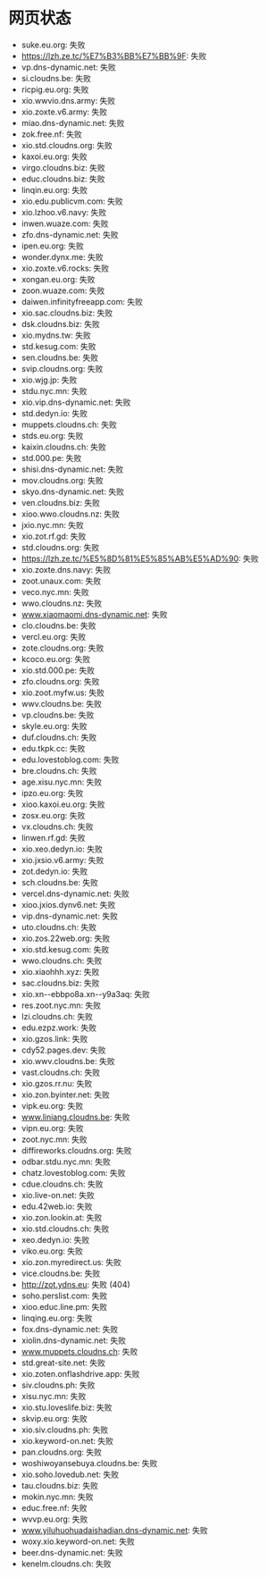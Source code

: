 # 网页状态
- suke.eu.org: 失败
- https://lzh.ze.tc/%E7%B3%BB%E7%BB%9F: 失败
- vp.dns-dynamic.net: 失败
- si.cloudns.be: 失败
- ricpig.eu.org: 失败
- xio.wwvio.dns.army: 失败
- xio.zoxte.v6.army: 失败
- miao.dns-dynamic.net: 失败
- zok.free.nf: 失败
- xio.std.cloudns.org: 失败
- kaxoi.eu.org: 失败
- virgo.cloudns.biz: 失败
- educ.cloudns.biz: 失败
- linqin.eu.org: 失败
- xio.edu.publicvm.com: 失败
- xio.lzhoo.v6.navy: 失败
- inwen.wuaze.com: 失败
- zfo.dns-dynamic.net: 失败
- ipen.eu.org: 失败
- wonder.dynx.me: 失败
- xio.zoxte.v6.rocks: 失败
- xongan.eu.org: 失败
- zoon.wuaze.com: 失败
- daiwen.infinityfreeapp.com: 失败
- xio.sac.cloudns.biz: 失败
- dsk.cloudns.biz: 失败
- xio.mydns.tw: 失败
- std.kesug.com: 失败
- sen.cloudns.be: 失败
- svip.cloudns.org: 失败
- xio.wjg.jp: 失败
- stdu.nyc.mn: 失败
- xio.vip.dns-dynamic.net: 失败
- std.dedyn.io: 失败
- muppets.cloudns.ch: 失败
- stds.eu.org: 失败
- kaixin.cloudns.ch: 失败
- std.000.pe: 失败
- shisi.dns-dynamic.net: 失败
- mov.cloudns.org: 失败
- skyo.dns-dynamic.net: 失败
- ven.cloudns.biz: 失败
- xioo.wwo.cloudns.nz: 失败
- jxio.nyc.mn: 失败
- xio.zot.rf.gd: 失败
- std.cloudns.org: 失败
- https://lzh.ze.tc/%E5%8D%81%E5%85%AB%E5%AD%90: 失败
- xio.zoxte.dns.navy: 失败
- zoot.unaux.com: 失败
- veco.nyc.mn: 失败
- wwo.cloudns.nz: 失败
- www.xiaomaomi.dns-dynamic.net: 失败
- clo.cloudns.be: 失败
- vercl.eu.org: 失败
- zote.cloudns.org: 失败
- kcoco.eu.org: 失败
- xio.std.000.pe: 失败
- zfo.cloudns.org: 失败
- xio.zoot.myfw.us: 失败
- wwv.cloudns.be: 失败
- vp.cloudns.be: 失败
- skyle.eu.org: 失败
- duf.cloudns.ch: 失败
- edu.tkpk.cc: 失败
- edu.lovestoblog.com: 失败
- bre.cloudns.ch: 失败
- age.xisu.nyc.mn: 失败
- ipzo.eu.org: 失败
- xioo.kaxoi.eu.org: 失败
- zosx.eu.org: 失败
- vx.cloudns.ch: 失败
- linwen.rf.gd: 失败
- xio.xeo.dedyn.io: 失败
- xio.jxsio.v6.army: 失败
- zot.dedyn.io: 失败
- sch.cloudns.be: 失败
- vercel.dns-dynamic.net: 失败
- xioo.jxios.dynv6.net: 失败
- vip.dns-dynamic.net: 失败
- uto.cloudns.ch: 失败
- xio.zos.22web.org: 失败
- xio.std.kesug.com: 失败
- wwo.cloudns.ch: 失败
- xio.xiaohhh.xyz: 失败
- sac.cloudns.biz: 失败
- xio.xn--ebbpo8a.xn--y9a3aq: 失败
- res.zoot.nyc.mn: 失败
- lzi.cloudns.ch: 失败
- edu.ezpz.work: 失败
- xio.gzos.link: 失败
- cdy52.pages.dev: 失败
- xio.wwv.cloudns.be: 失败
- vast.cloudns.ch: 失败
- xio.gzos.rr.nu: 失败
- xio.zon.byinter.net: 失败
- vipk.eu.org: 失败
- www.liniang.cloudns.be: 失败
- vipn.eu.org: 失败
- zoot.nyc.mn: 失败
- diffireworks.cloudns.org: 失败
- odbar.stdu.nyc.mn: 失败
- chatz.lovestoblog.com: 失败
- cdue.cloudns.ch: 失败
- xio.live-on.net: 失败
- edu.42web.io: 失败
- xio.zon.lookin.at: 失败
- xio.std.cloudns.ch: 失败
- xeo.dedyn.io: 失败
- viko.eu.org: 失败
- xio.zon.myredirect.us: 失败
- vice.cloudns.be: 失败
- http://zot.ydns.eu: 失败 (404)
- soho.perslist.com: 失败
- xioo.educ.line.pm: 失败
- linqing.eu.org: 失败
- fox.dns-dynamic.net: 失败
- xiolin.dns-dynamic.net: 失败
- www.muppets.cloudns.ch: 失败
- std.great-site.net: 失败
- xio.zoten.onflashdrive.app: 失败
- siv.cloudns.ph: 失败
- xisu.nyc.mn: 失败
- xio.stu.loveslife.biz: 失败
- skvip.eu.org: 失败
- xio.siv.cloudns.ph: 失败
- xio.keyword-on.net: 失败
- pan.cloudns.org: 失败
- woshiwoyansebuya.cloudns.be: 失败
- xio.soho.lovedub.net: 失败
- tau.cloudns.biz: 失败
- mokin.nyc.mn: 失败
- educ.free.nf: 失败
- wvvp.eu.org: 失败
- www.yiluhuohuadaishadian.dns-dynamic.net: 失败
- woxy.xio.keyword-on.net: 失败
- beer.dns-dynamic.net: 失败
- kenelm.cloudns.ch: 失败
